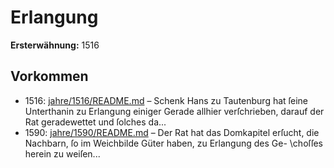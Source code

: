# Erlangung

**Ersterwähnung:** 1516

## Vorkommen
- 1516: [jahre/1516/README.md](../jahre/1516/README.md) – Schenk Hans zu Tautenburg hat ſeine Unterthanin
zu Erlangung einiger Gerade allhier verſchrieben, darauf
der Rat geradewettet und ſolches da...
- 1590: [jahre/1590/README.md](../jahre/1590/README.md) – Der Rat hat das Domkapitel erſucht, die Nachbarn,
ſo im Weichbilde Güter haben, zu Erlangung des Ge-
\choſſes herein zu weiſen...
